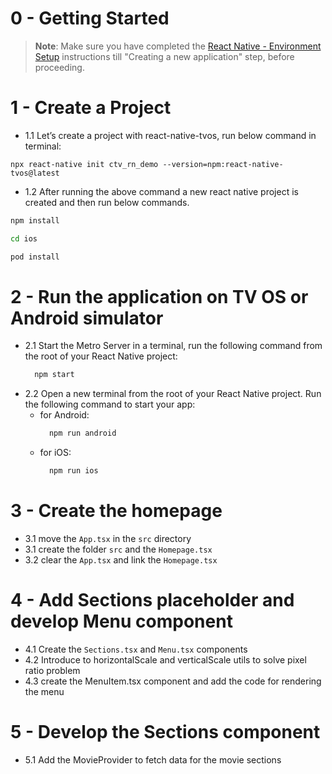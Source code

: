 # 0 - Getting Started

>**Note**: Make sure you have completed the [React Native - Environment Setup](https://reactnative.dev/docs/environment-setup) instructions till "Creating a new application" step, before proceeding.

# 1 - Create a Project
- 1.1 Let’s create a project with react-native-tvos, run below command in terminal:

```​
​npx react-native init ctv_rn_demo --version=npm:react-native-tvos@latest
```

- 1.2 After running the above command a new react native project is created and then run below commands.

```bash
npm install

cd ios

pod install
```

# 2 - Run the application on TV OS or Android simulator
- 2.1 Start the Metro Server in a terminal, run the following command from the root of your React Native project:
  ```bash
    npm start
  ```
- 2.2 Open a new terminal from the root of your React Native project. Run the following command to start your app:
  - for Android:
    ```bash
      npm run android
    ```
  - for iOS:
    ```bash
      npm run ios
    ```

# 3 - Create the homepage
- 3.1 move the ```App.tsx``` in the ```src``` directory
- 3.1 create the folder ```src``` and the ```Homepage.tsx```
- 3.2 clear the ```App.tsx``` and link the ```Homepage.tsx```

# 4 - Add Sections placeholder and develop Menu component
- 4.1 Create the ```Sections.tsx``` and ```Menu.tsx``` components
- 4.2 Introduce to horizontalScale and verticalScale utils to solve pixel ratio problem
- 4.3 create the MenuItem.tsx component and add the code for rendering the menu

# 5 - Develop the Sections component
- 5.1 Add the MovieProvider to fetch data for the movie sections